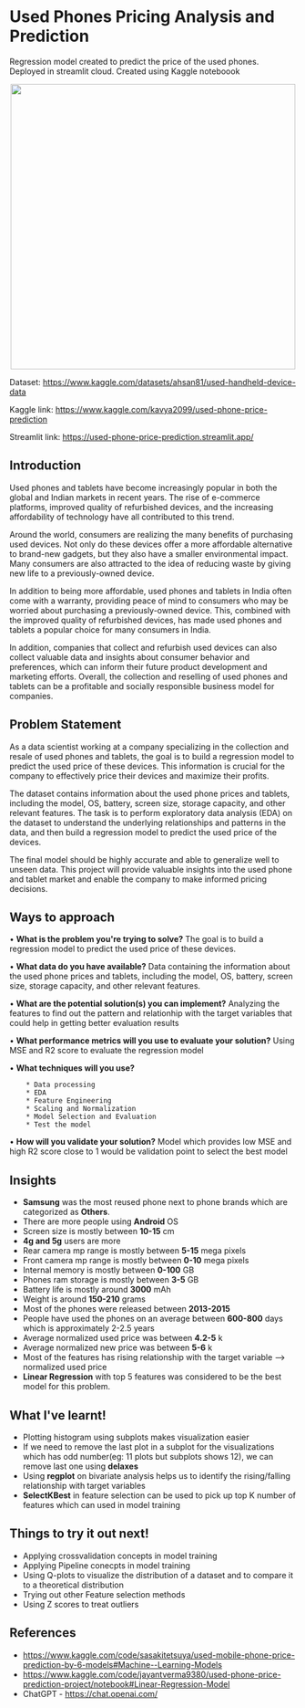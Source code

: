 
 # Used Phones Pricing Analysis and Prediction

Regression model created to predict the price of the used phones. Deployed in streamlit cloud. Created using Kaggle noteboook
 
<p align="center">
<img src="https://i.imgur.com/M29eSKC.gif" width="500" height="500" />
</p>


Dataset: https://www.kaggle.com/datasets/ahsan81/used-handheld-device-data

Kaggle link: https://www.kaggle.com/kavya2099/used-phone-price-prediction

Streamlit link: https://used-phone-price-prediction.streamlit.app/

## Introduction

Used phones and tablets have become increasingly popular in both the global and Indian markets in recent years. The rise of e-commerce platforms, improved quality of refurbished devices, and the increasing affordability of technology have all contributed to this trend.

Around the world, consumers are realizing the many benefits of purchasing used devices. Not only do these devices offer a more affordable alternative to brand-new gadgets, but they also have a smaller environmental impact. Many consumers are also attracted to the idea of reducing waste by giving new life to a previously-owned device.

In addition to being more affordable, used phones and tablets in India often come with a warranty, providing peace of mind to consumers who may be worried about purchasing a previously-owned device. This, combined with the improved quality of refurbished devices, has made used phones and tablets a popular choice for many consumers in India.

In addition, companies that collect and refurbish used devices can also collect valuable data and insights about consumer behavior and preferences, which can inform their future product development and marketing efforts. Overall, the collection and reselling of used phones and tablets can be a profitable and socially responsible business model for companies.

## Problem Statement

As a data scientist working at a company specializing in the collection and resale of used phones and tablets, the goal is to build a regression model to predict the used price of these devices. This information is crucial for the company to effectively price their devices and maximize their profits.

The dataset contains information about the used phone prices and tablets, including the model, OS, battery, screen size, storage capacity, and other relevant features. The task is to perform exploratory data analysis (EDA) on the dataset to understand the underlying relationships and patterns in the data, and then build a regression model to predict the used price of the devices.

The final model should be highly accurate and able to generalize well to unseen data. This project will provide valuable insights into the used phone and tablet market and enable the company to make informed pricing decisions.

## Ways to approach

• **What is the problem you're trying to solve?** 
    The goal is to build a regression model to predict the used price of these devices.

• **What data do you have available?** Data containing the information about the used phone prices and tablets, including the model, OS, battery, screen size, storage capacity, and other relevant features.

• **What are the potential solution(s) you can implement?** Analyzing the features to find out the pattern and relationhip with the target 
variables that could help in getting better evaluation results

• **What performance metrics will you use to evaluate your solution?** Using MSE and R2 score to evaluate the regression model

• **What techniques will you use?**

        * Data processing
        * EDA
        * Feature Engineering
        * Scaling and Normalization
        * Model Selection and Evaluation
        * Test the model
        
• **How will you validate your solution?** Model which provides low MSE and high R2 score close to 1 would be validation point to select the best model

## Insights

* **Samsung** was the most reused phone next to phone brands which are categorized as **Others**. 
* There are more people using **Android** OS
* Screen size is mostly between **10-15** cm
* **4g and 5g** users are more
* Rear camera mp range is mostly between **5-15** mega pixels
* Front camera mp range is mostly between **0-10** mega pixels
* Internal memory is mostly between **0-100** GB
* Phones ram storage is mostly between **3-5** GB
* Battery life is mostly around **3000** mAh
* Weight is around **150-210** grams
* Most of the phones were released between **2013-2015**
* People have used the phones on an average between **600-800** days which is approximately 2-2.5 years
* Average normalized used price was between **4.2-5** k
* Average normalized new price was between **5-6** k
* Most of the features has rising relationship with the target variable --> normalized used price
* **Linear Regression** with top 5 features was considered to be the best model for this problem.

## What I've learnt!

* Plotting histogram using subplots makes visualization easier
* If we need to remove the last plot in a subplot for the visualizations which has odd number(eg: 11 plots but subplots shows 12), we can remove last one using **delaxes**
* Using **regplot** on bivariate analysis helps us to identify the rising/falling relationship with target variables
* **SelectKBest** in feature selection can be used to pick up top K number of features which can used in model training

## Things to try it out next!
* Applying crossvalidation concepts in model training
* Applying Pipeline conecpts in model training
* Using Q-plots to visualize the distribution of a dataset and to compare it to a theoretical distribution
* Trying out other Feature selection methods
* Using Z scores to treat outliers

## References

* https://www.kaggle.com/code/sasakitetsuya/used-mobile-phone-price-prediction-by-6-models#Machine--Learning-Models
* https://www.kaggle.com/code/jayantverma9380/used-phone-price-prediction-project/notebook#Linear-Regression-Model
* ChatGPT - https://chat.openai.com/

